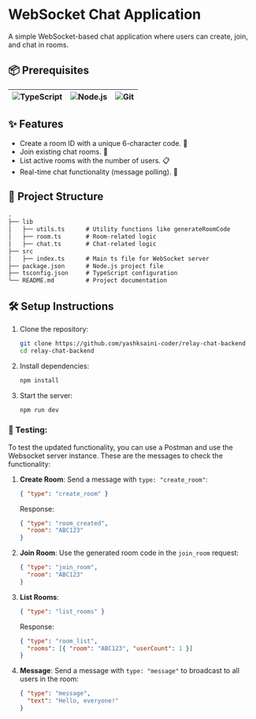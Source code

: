 # WebSocket Chat Application

A simple WebSocket-based chat application where users can create, join, and chat in rooms.

## 📦 Prerequisites


| ![TypeScript](https://skillicons.dev/icons?i=typescript) | ![Node.js](https://skillicons.dev/icons?i=nodejs) | ![Git](https://skillicons.dev/icons?i=git) |
|-----------------|---------|------|

## ✨ Features  
- Create a room ID with a unique 6-character code. 🔑
- Join existing chat rooms. 🚪
- List active rooms with the number of users. 📋
- Real-time chat functionality (message polling). 💬

## 📁 Project Structure

``` markdown
.
├── lib
│   ├── utils.ts      # Utility functions like generateRoomCode
│   ├── room.ts       # Room-related logic
│   ├── chat.ts       # Chat-related logic
├── src
│   ├── index.ts      # Main ts file for WebSocket server
├── package.json      # Node.js project file
├── tsconfig.json     # TypeScript configuration
└── README.md         # Project documentation
```

## 🛠️ Setup Instructions

1. Clone the repository:
   ```bash
   git clone https://github.com/yashksaini-coder/relay-chat-backend
   cd relay-chat-backend
   ```

2. Install dependencies:
   ```bash
   npm install
   ```

3. Start the server:
   ```bash
   npm run dev
   ```

### 🧪 Testing:

To test the updated functionality, you can use a Postman and use the Websocket server instance. These are the messages to check the functionality:

1. **Create Room**:
   Send a message with `type: "create_room"`:

   ```json
   { "type": "create_room" }
   ```

   Response:
   ```json
   { "type": "room_created",
     "room": "ABC123"
   }
   ```

2. **Join Room**:
   Use the generated room code in the `join_room` request:
   ```json
   { "type": "join_room",
     "room": "ABC123" 
   }
   ```

3. **List Rooms**:
   ```json
   { "type": "list_rooms" }
   ```

   Response:
   ```json
   { "type": "room_list",
     "rooms": [{ "room": "ABC123", "userCount": 1 }]
   }
   ```

4. **Message**:
   Send a message with `type: "message"` to broadcast to all users in the room:
   ```json
   { "type": "message",
     "text": "Hello, everyone!"
   }
   ```
